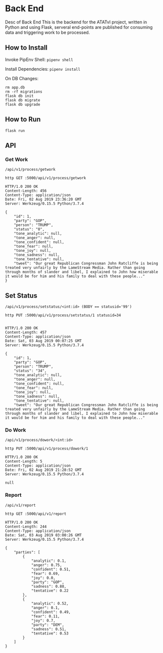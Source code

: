 # Back End

Desc of Back End
This is the backend for the ATATvI project, written in Python and using Flask, serveral
end-points are published for consuming data and triggering work to be processed.

## How to  Install

Invoke PipEnv Shell:
`pipenv shell`

Install Dependencies:
`pipenv install`

On DB Changes:
```
rm app.db
rm -rf migrations
flask db init
flask db migrate
flask db upgrade
```

## How to Run

`flask run`

## API


### Get Work
`/api/v1/process/getwork`
```
http GET :5000/api/v1/process/getwork

HTTP/1.0 200 OK
Content-Length: 456
Content-Type: application/json
Date: Fri, 02 Aug 2019 23:36:20 GMT
Server: Werkzeug/0.15.5 Python/3.7.4

{
    "id": 1,
    "party": "GOP",
    "person": "TRUMP",
    "status": "0",
    "tone_analytic": null,
    "tone_anger": null,
    "tone_confident": null,
    "tone_fear": null,
    "tone_joy": null,
    "tone_sadness": null,
    "tone_tentative": null,
    "tweet": "Our great Republican Congressman John Ratcliffe is being treated very unfairly by the LameStream Media. Rather than going through months of slander and libel, I explained to John how miserable it would be for him and his family to deal with these people..."
}
```

## Set Status
`/api/v1/process/setstatus/<int:id> (BODY == statusid='99')`
```
http PUT :5000/api/v1/process/setstatus/1 statusid=34


HTTP/1.0 200 OK
Content-Length: 457
Content-Type: application/json
Date: Sat, 03 Aug 2019 00:07:25 GMT
Server: Werkzeug/0.15.5 Python/3.7.4

{
    "id": 1,
    "party": "GOP",
    "person": "TRUMP",
    "status": "34",
    "tone_analytic": null,
    "tone_anger": null,
    "tone_confident": null,
    "tone_fear": null,
    "tone_joy": null,
    "tone_sadness": null,
    "tone_tentative": null,
    "tweet": "Our great Republican Congressman John Ratcliffe is being treated very unfairly by the LameStream Media. Rather than going through months of slander and libel, I explained to John how miserable it would be for him and his family to deal with these people..."
```

### Do Work
`/api/v1/process/dowork/<int:id>`
```
http PUT :5000/api/v1/process/dowork/1

HTTP/1.0 200 OK
Content-Length: 5
Content-Type: application/json
Date: Fri, 02 Aug 2019 21:28:52 GMT
Server: Werkzeug/0.15.5 Python/3.7.4

null
```

### Report
`/api/v1/report`
```
http GET :5000/api/v1/report

HTTP/1.0 200 OK
Content-Length: 244
Content-Type: application/json
Date: Sat, 03 Aug 2019 03:00:26 GMT
Server: Werkzeug/0.15.5 Python/3.7.4

{
    "parties": [
        {
            "analytic": 0.1,
            "anger": 0.75,
            "confident": 0.51,
            "fear": 0.69,
            "joy": 0.0,
            "party": "GOP",
            "sadness": 0.88,
            "tentative": 0.22
        },
        {
            "analytic": 0.52,
            "anger": 0.1,
            "confident": 0.49,
            "fear": 0.11,
            "joy": 0.7,
            "party": "DEM",
            "sadness": 0.51,
            "tentative": 0.53
        }
    ]
}
```

